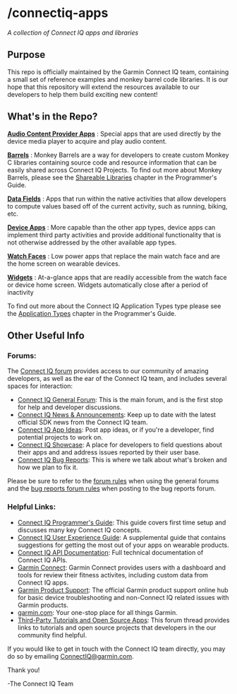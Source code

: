 # /connectiq-apps
_A collection of Connect IQ apps and libraries_

## Purpose
This repo is officially maintained by the Garmin Connect IQ team, containing a small set of reference examples and monkey barrel code libraries. It is our hope that this repository will extend the resources available to our developers to help them build exciting new content!

## What's in the Repo?
**[Audio Content Provider Apps](https://github.com/garmin/connectiq-apps/tree/master/audio-provider)**
: Special apps that are used directly by the device media player to acquire and play audio content.

**[Barrels](https://github.com/garmin/connectiq-apps/tree/master/barrels)**
:   Monkey Barrels are a way for developers to create custom Monkey C libraries containing source code and resource information that can be easily shared across Connect IQ Projects. To find out more about Monkey Barrels, please see the <a href="https://developer.garmin.com/connect-iq/programmers-guide/shareable-libraries/">Shareable Libraries</a> chapter in the Programmer's Guide.

**[Data Fields](https://github.com/garmin/connectiq-apps/tree/master/datafields)**
:   Apps that run within the native activities that allow developers to compute values based off of the current activity, such as running, biking, etc.

**[Device Apps](https://github.com/garmin/connectiq-apps/tree/master/device-apps)**
:    More capable than the other app types, device apps can implement third party activities and provide additional functionality that is not otherwise addressed by the other available app types.

**[Watch Faces](https://github.com/garmin/connectiq-apps/tree/master/watchfaces)**
:   Low power apps that replace the main watch face and are the home screen on wearable devices.

**[Widgets](https://github.com/garmin/connectiq-apps/tree/master/widgets)**
:   At-a-glance apps that are readily accessible from the watch face or device home screen. Widgets automatically close after a period of inactivity

To find out more about the Connect IQ Application Types type please see the <a href="https://developer.garmin.com/connect-iq/programmers-guide/application-types/">Application Types</a> chapter in the Programmer's Guide.

## Other Useful Info

### Forums:
The [Connect IQ forum] provides access to our community of amazing developers, as well as the ear of the Connect IQ team, and includes several spaces for interaction:

* [Connect IQ General Forum][Connect IQ Forum]: This is the main forum, and is the first stop for help and developer discussions.
* [Connect IQ News & Announcements]: Keep up to date with the latest official SDK news from the Connect IQ team.
* [Connect IQ App Ideas]: Post app ideas, or if you're a developer, find potential projects to work on.
* [Connect IQ Showcase]: A place for developers to field questions about their apps and and address issues reported by their user base.
* [Connect IQ Bug Reports]: This is where we talk about what's broken and how we plan to fix it.

Please be sure to refer to the <a href="https://forums.garmin.com/forum/developers/connect-iq/1265032-forum-rules">forum rules</a> when using the general forums and the <a href="https://forums.garmin.com/forum/developers/connect-iq/connect-iq-bug-reports/147455-bug-reports-forum-rules">bug reports forum rules</a> when posting to the bug reports forum.

### Helpful Links:
* [Connect IQ Programmer's Guide]: This guide covers first time setup and discusses many key Connect IQ concepts.
* [Connect IQ User Experience Guide]: A supplemental guide that contains suggestions for getting the most out of your apps on wearable products.
* [Connect IQ API Documentation]: Full technical documentation of Connect IQ APIs.
* [Garmin Connect]: Garmin Connect provides users with a dashboard and tools for review their fitness activites, including custom data from Connect IQ apps.
* [Garmin Product Support]: The official Garmin product support online hub for basic device troubleshooting and non-Connect IQ related issues with Garmin products.
* [garmin.com]: Your one-stop place for all things Garmin.
* [Third-Party Tutorials and Open Source Apps]: This forum thread provides links to tutorials and open source projects that developers in the our community find helpful.

If you would like to get in touch with the Connect IQ team directly, you may do so by emailing <a href="mailto:ConnectIQ@garmin.com?subject=GitHub%20Contact:" target="_top">ConnectIQ@garmin.com</a>.

Thank you!

-The Connect IQ Team

[Connect IQ Forum]: https://forums.garmin.com/developer/connect-iq/
[Connect IQ News & Announcements]: https://forums.garmin.com/developer/connect-iq/b/news-announcements
[Connect IQ App Ideas]: https://forums.garmin.com/developer/connect-iq/f/app-ideas
[Connect IQ Showcase]: https://forums.garmin.com/developer/connect-iq/f/showcase
[Connect IQ Bug Reports]: https://forums.garmin.com/developer/connect-iq/i/bug-reports
[Connect IQ Programmer's Guide]: https://developer.garmin.com/connect-iq/programmers-guide/
[Connect IQ User Experience Guide]: https://developer.garmin.com/connect-iq/user-experience-guide/
[Connect IQ API Documentation]: https://developer.garmin.com/connect-iq/api-docs/
[Garmin Connect]: https://connect.garmin.com
[Garmin Product Support]: https://support.garmin.com/
[garmin.com]: https://www.garmin.com/
[Third-Party Tutorials and Open Source Apps]: https://forums.garmin.com/developer/connect-iq/f/discussion/7961/overview-of-connect-iq-apps-accompanied-with-source-code
